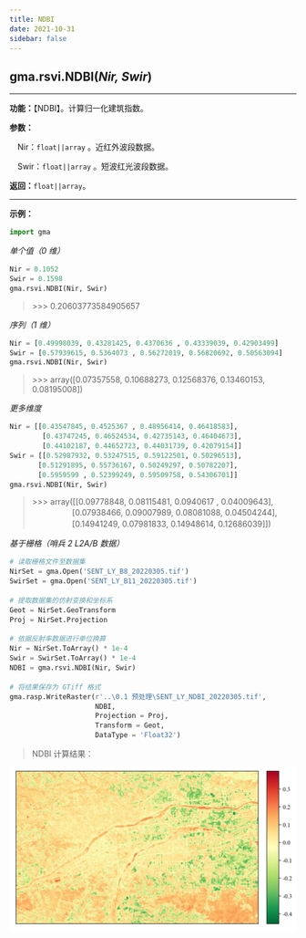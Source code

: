 ```yaml
---
title: NDBI
date: 2021-10-31
sidebar: false
---
```


## gma.rsvi.**NDBI**(*Nir, Swir*)

---

**功能：**【NDBI】。计算归一化建筑指数。

**参数：**

&emsp;Nir：`float||array` 。近红外波段数据。

&emsp;Swir：`float||array` 。短波红光波段数据。

**返回：**`float||array`。

---

**示例：**
```python
import gma
```
*单个值（0 维）*
```python
Nir = 0.1052
Swir = 0.1598
gma.rsvi.NDBI(Nir, Swir)
```
> \>>> 0.20603773584905657

*序列（1 维）*

```python
Nir = [0.49998039, 0.43281425, 0.4370636 , 0.43339039, 0.42903499]
Swir = [0.57939615, 0.5364073 , 0.56272019, 0.56820692, 0.50563094]
gma.rsvi.NDBI(Nir, Swir)
```
> \>>> array([0.07357558, 0.10688273, 0.12568376, 0.13460153, 0.08195008])

*更多维度*
```python
Nir = [[0.43547845, 0.4525367 , 0.48956414, 0.46418583],
        [0.43747245, 0.46524534, 0.42735143, 0.46404673],
        [0.44102187, 0.44652723, 0.44031739, 0.42079154]]
Swir = [[0.52987932, 0.53247515, 0.59122501, 0.50296513],
       [0.51291895, 0.55736167, 0.50249297, 0.50782207],
       [0.5959599 , 0.52399249, 0.59509758, 0.54306701]]
gma.rsvi.NDBI(Nir, Swir)
```
> \>>> array([[0.09778848, 0.08115481, 0.0940617 , 0.04009643],<br>
> 　　　　　[0.07938466, 0.09007989, 0.08081088, 0.04504244],<br>
> 　　　　　[0.14941249, 0.07981833, 0.14948614, 0.12686039]])

*基于栅格（哨兵 2 L2A/B 数据）*
```python
# 读取栅格文件至数据集
NirSet = gma.Open('SENT_LY_B8_20220305.tif')
SwirSet = gma.Open('SENT_LY_B11_20220305.tif')

# 提取数据集的仿射变换和坐标系
Geot = NirSet.GeoTransform
Proj = NirSet.Projection

# 依据反射率数据进行单位换算
Nir = NirSet.ToArray() * 1e-4
Swir = SwirSet.ToArray() * 1e-4
NDBI = gma.rsvi.NDBI(Nir, Swir)

# 将结果保存为 GTiff 格式
gma.rasp.WriteRaster(r'..\0.1 预处理\SENT_LY_NDBI_20220305.tif', 
                     NDBI, 
                     Projection = Proj, 
                     Transform = Geot,
                     DataType = 'Float32')
```
> NDBI 计算结果：

![](/rsvi/NDBI.webp)